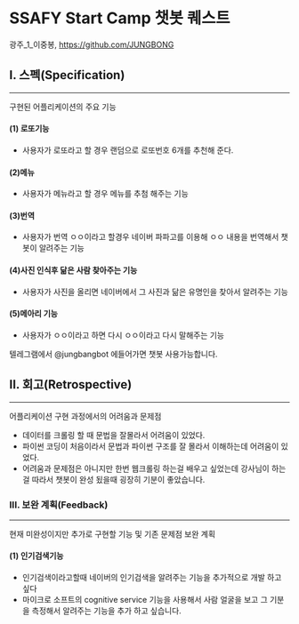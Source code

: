 # SSAFY Start Camp 챗봇 퀘스트

광주_1_이중봉, https://github.com/JUNGBONG

## I. 스펙(Specification)

------

구현된 어플리케이션의 주요 기능

#### (1) 로또기능

- 사용자가 로또라고 할 경우 랜덤으로 로또번호 6개를 추천해 준다.

#### (2)메뉴

- 사용자가 메뉴라고 할 경우 메뉴를 추첨 해주는 기능

#### (3)번역

- 사용자가 번역 ㅇㅇ이라고 할경우 네이버 파파고를 이용해 ㅇㅇ 내용을 번역해서 챗봇이 알려주는 기능

#### (4)사진 인식후 닮은 사람 찾아주는 기능

- 사용자가 사진을 올리면 네이버에서 그 사진과 닮은 유명인을 찾아서 알려주는 기능

#### (5)메아리 기능 

- 사용자가 ㅇㅇ이라고 하면 다시 ㅇㅇ이라고 다시 말해주는 기능



텔레그램에서 @jungbangbot 에들어가면 챗봇 사용가능합니다.

## II. 회고(Retrospective)

------

어플리케이션 구현 과정에서의 어려움과 문제점

- 데이터를 크롤링 할 때 문법을 잘몰라서  어려움이 있었다.
- 파이썬 코딩이 처음이라서 문법과 파이썬 구조를 잘 몰라서 이해하는데 어려움이 있었다.
- 어려움과 문제점은 아니지만 한번 웹크롤링 하는걸 배우고 싶었는데 강사님이 하는걸 따라서 챗봇이 완성 됬을때 굉장히 기분이 좋았습니다.

### III. 보완 계획(Feedback)

------

현재 미완성이지만 추가로 구현할 기능 및 기존 문제점 보완 계획

#### (1) 인기검색기능

- 인기검색이라고할때 네이버의 인기검색을 알려주는 기능을 추가적으로 개발 하고 싶다
- 마이크로 소프트의 cognitive service 기능을 사용해서 사람 얼굴을 보고 그 기분을 측정해서 알려주는 기능을 추가 하고 싶습니다.
